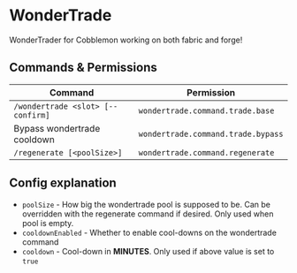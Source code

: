 # WonderTrade
WonderTrader for Cobblemon working on both fabric and forge!

## Commands & Permissions

| Command                           | Permission                         |
|-----------------------------------|------------------------------------|
| `/wondertrade <slot> [--confirm]` | `wondertrade.command.trade.base`   |
| Bypass wondertrade cooldown       | `wondertrade.command.trade.bypass` |
| `/regenerate [<poolSize>]`        | `wondertrade.command.regenerate`   |

## Config explanation

- `poolSize` - How big the wondertrade pool is supposed to be. Can be overridden with the regenerate command if desired. Only used when pool is empty.
- `cooldownEnabled` - Whether to enable cool-downs on the wondertrade command
- `cooldown` - Cool-down in **MINUTES**. Only used if above value is set to `true`
